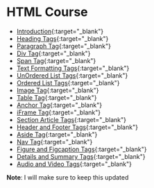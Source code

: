 


# HTML Course





- [Introduction](https://praveenorugantitech.github.io/praveenorugantitech-html-course/1_Introduction){:target="_blank"}
- [Heading Tags](https://praveenorugantitech.github.io/praveenorugantitech-html-course/2_Heading){:target="_blank"}
- [Paragraph Tag](https://praveenorugantitech.github.io/praveenorugantitech-html-course/3_Paragraph){:target="_blank"}
- [Div Tag](https://praveenorugantitech.github.io/praveenorugantitech-html-course/4_Div){:target="_blank"}
- [Span Tag](https://praveenorugantitech.github.io/praveenorugantitech-html-course/5_Span){:target="_blank"}
- [Text Formatting Tags](https://praveenorugantitech.github.io/praveenorugantitech-html-course/6_Text%20Formatting){:target="_blank"}
- [UnOrdered List Tags](https://praveenorugantitech.github.io/praveenorugantitech-html-course/7_UnOrdered%20List){:target="_blank"}
- [Ordered List Tags](https://praveenorugantitech.github.io/praveenorugantitech-html-course/8_Ordered%20List){:target="_blank"}
- [Image Tag](https://praveenorugantitech.github.io/praveenorugantitech-html-course/9_Image){:target="_blank"}
- [Table Tag](https://praveenorugantitech.github.io/praveenorugantitech-html-course/10_Table){:target="_blank"}
- [Anchor Tag](https://praveenorugantitech.github.io/praveenorugantitech-html-course/11_Anchor){:target="_blank"}
- [iFrame Tag](https://praveenorugantitech.github.io/praveenorugantitech-html-course/12_iFrame){:target="_blank"}
- [Section Article Tags](https://praveenorugantitech.github.io/praveenorugantitech-html-course/13_Section_Article){:target="_blank"}
- [Header and Footer Tags](https://praveenorugantitech.github.io/praveenorugantitech-html-course/14_Header_Footer){:target="_blank"}
- [Aside Tag](https://praveenorugantitech.github.io/praveenorugantitech-html-course/15_Aside){:target="_blank"}
- [Nav Tag](https://praveenorugantitech.github.io/praveenorugantitech-html-course/16_Nav){:target="_blank"}
- [Figure and Figcaption Tags](https://praveenorugantitech.github.io/praveenorugantitech-html-course/17_Figure_Figcaption){:target="_blank"}
- [Details and Summary Tags](https://praveenorugantitech.github.io/praveenorugantitech-html-course/18_Details_Summary){:target="_blank"}
- [Audio and Video Tags](https://praveenorugantitech.github.io/praveenorugantitech-html-course/19_Audio_Video){:target="_blank"}



**Note**: I will make sure to keep this updated




